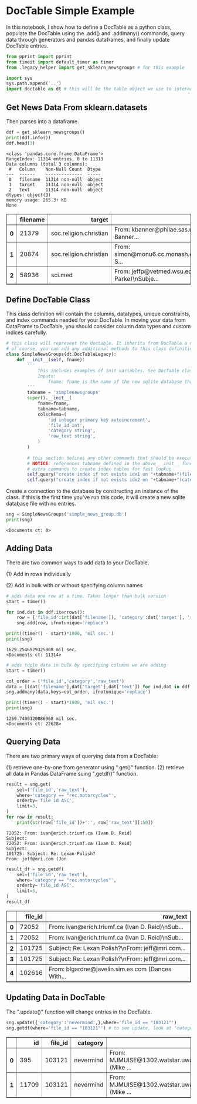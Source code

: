 # DocTable Simple Example
In this notebook, I show how to define a DocTable as a python class, populate the DocTable using the .add() and .addmany() commands, query data through generators and pandas dataframes, and finally update DocTable entries.


```python
from pprint import pprint
from timeit import default_timer as timer
from .legacy_helper import get_sklearn_newsgroups # for this example

import sys
sys.path.append('..')
import doctable as dt # this will be the table object we use to interact with our database.
```

## Get News Data From sklearn.datasets
Then parses into a dataframe.


```python
ddf = get_sklearn_newsgroups()
print(ddf.info())
ddf.head(3)
```

    <class 'pandas.core.frame.DataFrame'>
    RangeIndex: 11314 entries, 0 to 11313
    Data columns (total 3 columns):
     #   Column    Non-Null Count  Dtype 
    ---  ------    --------------  ----- 
     0   filename  11314 non-null  object
     1   target    11314 non-null  object
     2   text      11314 non-null  object
    dtypes: object(3)
    memory usage: 265.3+ KB
    None





<div>
<style scoped>
    .dataframe tbody tr th:only-of-type {
        vertical-align: middle;
    }

    .dataframe tbody tr th {
        vertical-align: top;
    }

    .dataframe thead th {
        text-align: right;
    }
</style>
<table border="1" class="dataframe">
  <thead>
    <tr style="text-align: right;">
      <th></th>
      <th>filename</th>
      <th>target</th>
      <th>text</th>
    </tr>
  </thead>
  <tbody>
    <tr>
      <th>0</th>
      <td>21379</td>
      <td>soc.religion.christian</td>
      <td>From: kbanner@philae.sas.upenn.edu (Ken Banner...</td>
    </tr>
    <tr>
      <th>1</th>
      <td>20874</td>
      <td>soc.religion.christian</td>
      <td>From: simon@monu6.cc.monash.edu.au\nSubject: S...</td>
    </tr>
    <tr>
      <th>2</th>
      <td>58936</td>
      <td>sci.med</td>
      <td>From: jeffp@vetmed.wsu.edu (Jeff Parke)\nSubje...</td>
    </tr>
  </tbody>
</table>
</div>



## Define DocTable Class
This class definition will contain the columns, datatypes, unique constraints, and index commands needed for your DocTable.
In moving your data from DataFrame to DocTable, you should consider column data types and custom indices carefully.


```python
# this class will represent the doctable. It inherits from DocTable a number of add/query/remove functions.
# of course, you can add any additional methods to this class definition as you find useful.
class SimpleNewsGroups(dt.DocTableLegacy):
    def __init__(self, fname):
        '''
            This includes examples of init variables. See DocTable class for complete list of options.
            Inputs:
                fname: fname is the name of the new sqlite database that will be used for this class.
        '''
        tabname = 'simplenewsgroups'
        super().__init__(
            fname=fname, 
            tabname=tabname, 
            colschema=(
                'id integer primary key autoincrement',
                'file_id int',
                'category string',
                'raw_text string',
            )
        )
        
        # this section defines any other commands that should be executed upon init
        # NOTICE: references tabname defined in the above __init__ function
        # extra commands to create index tables for fast lookup
        self.query("create index if not exists idx1 on "+tabname+"(file_id)")
        self.query("create index if not exists idx2 on "+tabname+"(category)")
```

Create a connection to the database by constructing an instance of the class. If this is the first time you've run this code, it will create a new sqlite database file with no entries.


```python
sng = SimpleNewsGroups('simple_news_group.db')
print(sng)
```

    <Documents ct: 0>


## Adding Data
There are two common ways to add data to your DocTable.

(1) Add in rows individually

(2) Add in bulk with or without specifying column names


```python
# adds data one row at a time. Takes longer than bulk version
start = timer()

for ind,dat in ddf.iterrows():
    row = {'file_id':int(dat['filename']), 'category':dat['target'], 'raw_text':dat['text']}
    sng.add(row, ifnotunique='replace')

print((timer() - start)*1000, 'mil sec.')
print(sng)
```

    1629.2546929325908 mil sec.
    <Documents ct: 11314>



```python
# adds tuple data in bulk by specifying columns we are adding
start = timer()

col_order = ('file_id','category','raw_text')
data = [(dat['filename'],dat['target'],dat['text']) for ind,dat in ddf.iterrows()]
sng.addmany(data,keys=col_order, ifnotunique='replace')

print((timer() - start)*1000, 'mil sec.')
print(sng)
```

    1269.7400120086968 mil sec.
    <Documents ct: 22628>


## Querying Data
There are two primary ways of querying data from a DocTable:

(1) retrieve one-by-one from generator using ".get()" function.
(2) retrieve all data in Pandas DataFrame suing ".getdf()" function.


```python
result = sng.get(
    sel=('file_id','raw_text'), 
    where='category == "rec.motorcycles"', 
    orderby='file_id ASC', 
    limit=3,
)
for row in result:
    print(str(row['file_id'])+':', row['raw_text'][:50])
```

    72052: From: ivan@erich.triumf.ca (Ivan D. Reid)
    Subject:
    72052: From: ivan@erich.triumf.ca (Ivan D. Reid)
    Subject:
    101725: Subject: Re: Lexan Polish?
    From: jeff@mri.com (Jon



```python
result_df = sng.getdf(
    sel=('file_id','raw_text'), 
    where='category == "rec.motorcycles"', 
    orderby='file_id ASC', 
    limit=5,
)
result_df
```




<div>
<style scoped>
    .dataframe tbody tr th:only-of-type {
        vertical-align: middle;
    }

    .dataframe tbody tr th {
        vertical-align: top;
    }

    .dataframe thead th {
        text-align: right;
    }
</style>
<table border="1" class="dataframe">
  <thead>
    <tr style="text-align: right;">
      <th></th>
      <th>file_id</th>
      <th>raw_text</th>
    </tr>
  </thead>
  <tbody>
    <tr>
      <th>0</th>
      <td>72052</td>
      <td>From: ivan@erich.triumf.ca (Ivan D. Reid)\nSub...</td>
    </tr>
    <tr>
      <th>1</th>
      <td>72052</td>
      <td>From: ivan@erich.triumf.ca (Ivan D. Reid)\nSub...</td>
    </tr>
    <tr>
      <th>2</th>
      <td>101725</td>
      <td>Subject: Re: Lexan Polish?\nFrom: jeff@mri.com...</td>
    </tr>
    <tr>
      <th>3</th>
      <td>101725</td>
      <td>Subject: Re: Lexan Polish?\nFrom: jeff@mri.com...</td>
    </tr>
    <tr>
      <th>4</th>
      <td>102616</td>
      <td>From: blgardne@javelin.sim.es.com (Dances With...</td>
    </tr>
  </tbody>
</table>
</div>



## Updating Data in DocTable
The ".update()" function will change entries in the DocTable.


```python
sng.update({'category':'nevermind',},where='file_id == "103121"')
sng.getdf(where='file_id == "103121"') # to see update, look at "category" column entry
```




<div>
<style scoped>
    .dataframe tbody tr th:only-of-type {
        vertical-align: middle;
    }

    .dataframe tbody tr th {
        vertical-align: top;
    }

    .dataframe thead th {
        text-align: right;
    }
</style>
<table border="1" class="dataframe">
  <thead>
    <tr style="text-align: right;">
      <th></th>
      <th>id</th>
      <th>file_id</th>
      <th>category</th>
      <th>raw_text</th>
    </tr>
  </thead>
  <tbody>
    <tr>
      <th>0</th>
      <td>395</td>
      <td>103121</td>
      <td>nevermind</td>
      <td>From: MJMUISE@1302.watstar.uwaterloo.ca (Mike ...</td>
    </tr>
    <tr>
      <th>1</th>
      <td>11709</td>
      <td>103121</td>
      <td>nevermind</td>
      <td>From: MJMUISE@1302.watstar.uwaterloo.ca (Mike ...</td>
    </tr>
  </tbody>
</table>
</div>


